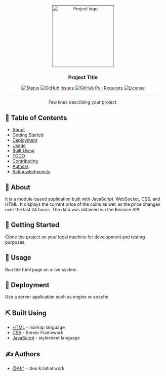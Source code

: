 <p align="center">
  <a href="" rel="noopener">
 <img width=200px height=200px src="https://i.imgur.com/6wj0hh6.jpg" alt="Project logo"></a>
</p>

<h3 align="center">Project Title</h3>

<div align="center">

[![Status](https://img.shields.io/badge/status-active-success.svg)]()
[![GitHub Issues](https://img.shields.io/github/issues/kylelobo/The-Documentation-Compendium.svg)](https://github.com/kylelobo/The-Documentation-Compendium/issues)
[![GitHub Pull Requests](https://img.shields.io/github/issues-pr/kylelobo/The-Documentation-Compendium.svg)](https://github.com/kylelobo/The-Documentation-Compendium/pulls)
[![License](https://img.shields.io/badge/license-MIT-blue.svg)](/LICENSE)

</div>

---

<p align="center"> Few lines describing your project.
    <br> 
</p>

## 📝 Table of Contents

- [About](#about)
- [Getting Started](#getting_started)
- [Deployment](#deployment)
- [Usage](#usage)
- [Built Using](#built_using)
- [TODO](../TODO.md)
- [Contributing](../CONTRIBUTING.md)
- [Authors](#authors)
- [Acknowledgments](#acknowledgement)

## 🧐 About <a name = "about"></a>

It is a module-based application built with JavaScript, WebSocket, CSS, and HTML. It displays the current price of the coins as well as the price changes over the last 24 hours. The data was obtained via the Binance API.

## 🏁 Getting Started <a name = "getting_started"></a>

Clone the project on your local machine for development and testing purposes.



## 🎈 Usage <a name="usage"></a>

Run the html page on a live system.


## 🚀 Deployment <a name = "deployment"></a>

Use a server application such as enginx or apache 


## ⛏️ Built Using <a name = "built_using"></a>

- [HTML](https://html.com/) - markap language
- [CSS]() - Server Framework
- [JavaScript](https://www.javascript.com/) - stylesheet language


## ✍️ Authors <a name = "authors"></a>

- [@Afif](https://github.com/afif86) - Idea & Initial work
